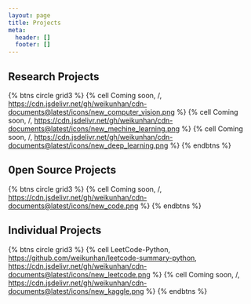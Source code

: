 ```yaml
---
layout: page
title: Projects
meta:
  header: []
  footer: []
---
```


## Research Projects

{% btns circle grid3 %}
{% cell Coming soon, /, https://cdn.jsdelivr.net/gh/weikunhan/cdn-documents@latest/icons/new_computer_vision.png %}
{% cell Coming soon, /, https://cdn.jsdelivr.net/gh/weikunhan/cdn-documents@latest/icons/new_mechine_learning.png %}
{% cell Coming soon, /, https://cdn.jsdelivr.net/gh/weikunhan/cdn-documents@latest/icons/new_deep_learning.png %}
{% endbtns %}

## 0pen Source Projects

{% btns circle grid3 %}
{% cell Coming soon, /, https://cdn.jsdelivr.net/gh/weikunhan/cdn-documents@latest/icons/new_code.png %}
{% endbtns %}

## Individual Projects

{% btns circle grid3 %}
{% cell LeetCode-Python, https://github.com/weikunhan/leetcode-summary-python, https://cdn.jsdelivr.net/gh/weikunhan/cdn-documents@latest/icons/new_leetcode.png %}
{% cell Coming soon, /, https://cdn.jsdelivr.net/gh/weikunhan/cdn-documents@latest/icons/new_kaggle.png %}
{% endbtns %}
